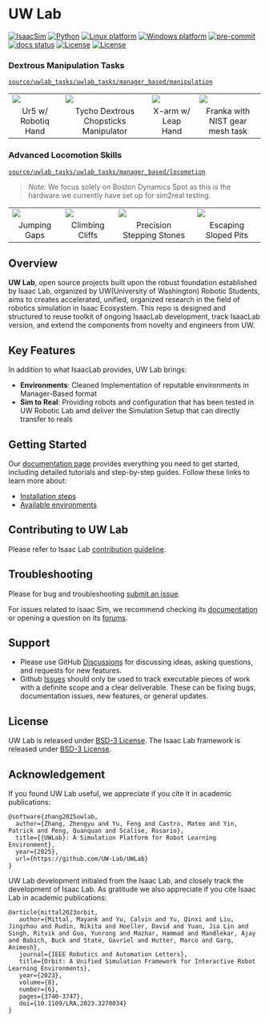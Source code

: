 <!-- <p align="center">
  <img src="docs/source/_static/uwlab.png" alt="Isaac Lab">
</p>

---
-->
# UW Lab

[![IsaacSim](https://img.shields.io/badge/IsaacSim-4.5.0-silver.svg)](https://docs.isaacsim.omniverse.nvidia.com/latest/index.html)
[![Python](https://img.shields.io/badge/python-3.10-blue.svg)](https://docs.python.org/3/whatsnew/3.10.html)
[![Linux platform](https://img.shields.io/badge/platform-linux--64-orange.svg)](https://releases.ubuntu.com/20.04/)
[![Windows platform](https://img.shields.io/badge/platform-windows--64-orange.svg)](https://www.microsoft.com/en-us/)
[![pre-commit](https://img.shields.io/github/actions/workflow/status/isaac-sim/IsaacLab/pre-commit.yaml?logo=pre-commit&logoColor=white&label=pre-commit&color=brightgreen)](https://github.com/isaac-sim/IsaacLab/actions/workflows/pre-commit.yaml)
[![docs status](https://img.shields.io/github/actions/workflow/status/isaac-sim/IsaacLab/docs.yaml?label=docs&color=brightgreen)](https://github.com/isaac-sim/IsaacLab/actions/workflows/docs.yaml)
[![License](https://img.shields.io/badge/license-BSD--3-yellow.svg)](https://opensource.org/licenses/BSD-3-Clause)
[![License](https://img.shields.io/badge/license-Apache--2.0-yellow.svg)](https://opensource.org/license/apache-2-0)

### Dextrous Manipulation Tasks
[`source/uwlab_tasks/uwlab_tasks/manager_based/manipulation`](https://github.com/UW-Lab/UWLab/tree/main/source/uwlab_tasks/uwlab_tasks/manager_based/manipulation)

<table>
    <tbody>
        <tr>
            <td><a href="https://github.com/UW-Lab/UWLab/blob/main/source/uwlab_tasks/uwlab_tasks/manager_based/manipulation/track_goal/config/ur5/track_goal_ur5_env_cfg.py"><img src="https://uw-lab.github.io/UWLab/main/_images/ur5_track_goal.jpg"></a></td>
            <td><a href="https://github.com/UW-Lab/UWLab/blob/main/source/uwlab_tasks/uwlab_tasks/manager_based/manipulation/track_goal/config/tycho/tycho_track_goal.py"><img src="https://uw-lab.github.io/UWLab/main/_images/tycho_track_goal.jpg"></a></td>
            <td><a href="https://github.com/UW-Lab/UWLab/blob/main/source/uwlab_tasks/uwlab_tasks/manager_based/manipulation/track_goal/config/xarm_leap/track_goal_xarm_leap.py"><img src="https://uw-lab.github.io/UWLab/main/_images/xarm_leap_track_goal.jpg"></a></td>
            <td><a href="https://github.com/UW-Lab/UWLab/blob/main/source/uwlab_tasks/uwlab_tasks/manager_based/manipulation/factory_extension/gearmesh_env_cfg.py"><img src="https://uw-lab.github.io/UWLab/main/_images/gear_mesh_ext.jpg"></a></td>
        </tr>
        <tr>
            <td align="center">Ur5 w/ Robotiq Hand</td>
            <td align="center">Tycho Dextrous Chopsticks Manipulator</td>
            <td align="center">X-arm w/ Leap Hand</td>
            <td align="center">Franka with NIST gear mesh task</td>
        </tr>
</table>

### Advanced Locomotion Skills
[`source/uwlab_tasks/uwlab_tasks/manager_based/locomotion`](https://github.com/UW-Lab/UWLab/tree/main/source/uwlab_tasks/uwlab_tasks/manager_based/locomotion)

> _Note:_ We focus solely on Boston Dynamics Spot as this is the hardware we currently have set up for sim2real testing.

<table>
    <tbody>
        <tr>
            <td><a href="https://github.com/UW-Lab/UWLab/blob/main/source/uwlab_tasks/uwlab_tasks/manager_based/locomotion/advance_skills/config/spot/spot_env_cfg.py"><img src="https://github.com/UW-Lab/UWLab/blob/main/docs/source/_static/tasks/locomotion/spot_gap.gif"></a></td>
            <td><a href="https://github.com/UW-Lab/UWLab/blob/main/source/uwlab_tasks/uwlab_tasks/manager_based/locomotion/advance_skills/config/spot/spot_env_cfg.py"><img src="https://github.com/UW-Lab/UWLab/blob/main/docs/source/_static/tasks/locomotion/spot_pit.gif"></a></td>
            <td><a href="https://github.com/UW-Lab/UWLab/blob/main/source/uwlab_tasks/uwlab_tasks/manager_based/locomotion/risky_terrains/config/spot/spot_env_cfg.py"><img src="https://github.com/UW-Lab/UWLab/blob/main/docs/source/_static/tasks/locomotion/spot_stepping_stone.gif"></a></td>
            <td><a href="https://github.com/UW-Lab/UWLab/blob/main/source/uwlab_tasks/uwlab_tasks/manager_based/locomotion/advance_skills/config/spot/spot_env_cfg.py"><img src="https://github.com/UW-Lab/UWLab/blob/main/docs/source/_static/tasks/locomotion/spot_inv_slope.gif"></a></td>
        </tr>
        <tr>
            <td align="center">Jumping Gaps</td>
            <td align="center">Climbing Cliffs</td>
            <td align="center">Precision Stepping Stones</td>
            <td align="center">Escaping Sloped Pits</td>
        </tr>
</table>

## Overview

**UW Lab**, open source projects built upon the robust foundation established by Isaac Lab, organized by UW(University of Washington) Robotic Students, aims to creates accelerated, unified, organized research in the field of robotics simulation in Isaac Ecosystem. This repo is designed and structured to reuse toolkit of ongoing IsaacLab development, track IsaacLab version, and extend the components from novelty and engineers from UW.

## Key Features

In addition to what IsaacLab provides, UW Lab brings:

- **Environments**: Cleaned Implementation of reputable environments in Manager-Based format
- **Sim to Real**: Providing robots and configuration that has been tested in UW Robotic Lab amd deliver the Simulation Setup that can directly transfer to reals


## Getting Started

Our [documentation page](https://uw-lab.github.io/UWLab) provides everything you need to get started, including detailed tutorials and step-by-step guides. Follow these links to learn more about:

- [Installation steps](https://uw-lab.github.io/UWLab/main/source/setup/installation/local_installation.html)
- [Available environments](https://uw-lab.github.io/UWLab/main/source/overview/uw_environments.html)


## Contributing to UW Lab

Please refer to Isaac Lab
[contribution guideline](https://isaac-sim.github.io/IsaacLab/main/source/refs/contributing.html).


## Troubleshooting

Please for bug and troubleshooting [submit an issue](https://github.com/UW-Lab/UWLab/issues).

For issues related to Isaac Sim, we recommend checking its [documentation](https://docs.omniverse.nvidia.com/app_isaacsim/app_isaacsim/overview.html)
or opening a question on its [forums](https://forums.developer.nvidia.com/c/agx-autonomous-machines/isaac/67).

## Support

* Please use GitHub [Discussions](https://github.com/UW-Lab/UWLab/discussions) for discussing ideas, asking questions, and requests for new features.
* Github [Issues](https://github.com/UW-Lab/UWLab/issues) should only be used to track executable pieces of work with a definite scope and a clear deliverable. These can be fixing bugs, documentation issues, new features, or general updates.

## License

UW Lab is released under [BSD-3 License](LICENSE). The Isaac Lab framework is released under [BSD-3 License](LICENSE).

## Acknowledgement

If you found UW Lab useful, we appreciate if you cite it in academic publications:
```
@software{zhang2025uwlab,
  author={Zhang, Zhengyu and Yu, Feng and Castro, Mateo and Yin, Patrick and Peng, Quanquan and Scalise, Rosario},
  title={{UWLab}: A Simulation Platform for Robot Learning Environment},
  year={2025},
  url={https://github.com/UW-Lab/UWLab}
}
```
UW Lab development initialed from the Isaac Lab, and closely track the development of Isaac Lab. As gratitude we also appreciate if you cite Isaac Lab in academic publications:
```
@article{mittal2023orbit,
   author={Mittal, Mayank and Yu, Calvin and Yu, Qinxi and Liu, Jingzhou and Rudin, Nikita and Hoeller, David and Yuan, Jia Lin and Singh, Ritvik and Guo, Yunrong and Mazhar, Hammad and Mandlekar, Ajay and Babich, Buck and State, Gavriel and Hutter, Marco and Garg, Animesh},
   journal={IEEE Robotics and Automation Letters},
   title={Orbit: A Unified Simulation Framework for Interactive Robot Learning Environments},
   year={2023},
   volume={8},
   number={6},
   pages={3740-3747},
   doi={10.1109/LRA.2023.3270034}
}
```
